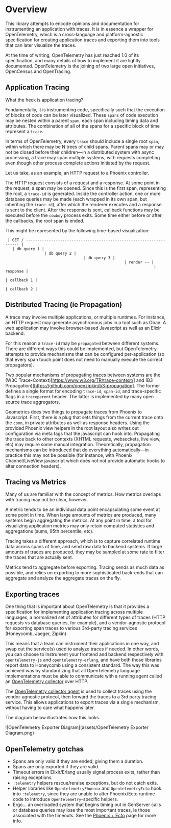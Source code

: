 # Overview

This library attempts to encode opinions and documentation for instrumenting an application
with traces. It is in essence a wrapper for OpenTelemetry, which is a cross-language and
platform-agnostic specification for creating application traces and exporting them into tools
that can later visualize the traces.

At the time of writing, OpenTelemetry has just reached 1.0 of its specification, and many
details of how to implement it are lightly documented. OpenTelemetry is the joining of two
large open initiatives, OpenCensus and OpenTracing.

## Application Tracing

What the heck is application tracing?

Fundamentally, it is instrumenting code, specifically such that the execution of blocks of code
can be later visualized. These `spans` of code execution may be nested within a parent `span`,
each span including timing data and attributes. The combination of all of the spans for a
specific block of time represent a `trace`.

In terms of OpenTelemetry, every `trace` should include a single root `span`, within which there
may be N trees of child spans. Parent spans may or may not be closed before their children—in a
distributed system with async processing, a trace may span multiple systems, with requests
completing even though other process complete actions initiated by the request.

Let us take, as an example, an HTTP request to a Phoenix controller.

The HTTP request consists of a request and a response. At some point in the request, a span may
be opened. Since this is the first span, representing the root, a `trace-id` is generated. Inside
the controller action, one or more database queries may be made (each wrapped in its own span,
but inheriting the `trace-id`), after which the renderer executes and a response is sent to the
client. After the response is sent, callback functions may be executed before the `cowboy`
process exits. Some time either before or after the callbacks, the root span is ended.

This might be represented by the following time-based visualization:

```
 | GET / ------------------------------------------------------------------- |
   | db query 1 |
                 | db query 2 |
                                  | db query 3 |
                                                    | render -- |
                                                                 | response |
                                                                        | callback 1 |
                                                                          | callback 2 |
```

## Distributed Tracing (ie Propagation)

A trace may involve multiple applications, or multiple runtimes. For instance, an HTTP request
may generate asynchronous jobs in a tool such as Oban. A web application may involve browser-based
Javascript as well as an Elixir backend.

For this reason a `trace-id` may be `propagated` between different systems. There are different
ways this could be implemented, but OpenTelemetry attempts to provide mechanisms that can be
configured per-application (so that every span touch point does not need to manually execute
the correct propagators).

Two popular mechanisms of propagating traces between systems are the
(W3C Trace-Context)[https://www.w3.org/TR/trace-context/] and
(B3 Propagation)[https://github.com/openzipkin/b3-propagation]. The former defines a single
format for encoding `trace-id`, `span-id`, and trace-specific flags in a `traceparent` header.
The latter is implemented by many open source trace aggregators.

Geometrics does two things to propagate traces from Phoenix to Javascript. First, there is a
plug that sets things from the current trace onto the `conn`, in private attributes as well as
response headers. Using the provided Phoenix view helpers in the root layout also writes out
configuration via meta tags that the javascript can hook into. Propagating the trace back to
other contexts (XHTML requests, websockets, live view, etc) may require some manual integration.
Theoretically, propagation mechanisms can be introduced that do everything automatically—in
practice this may not be possible (for instance, with Phoenix Channel/LiveView javascript which
does not not provide automatic hooks to alter connection headers).

## Tracing vs Metrics

Many of us are familiar with the concept of metrics. How metrics overlaps with tracing may not
be clear, however.

A metric tends to be an individual data point encapsulating some event at some point in time. When
large amounts of metrics are produced, many systems begin aggregating the metrics. At any point in
time, a tool for visualizing application metrics may only retain computed statistics and aggregations
(sums, 95th percentile, etc).

Tracing takes a different approach, which is to capture correlated runtime data across spans of time,
and send raw data to backend systems. If large amounts of traces are produced, they may be sampled
at some rate to filter the traces that are actually sent.

Metrics tend to aggregate before exporting. Tracing sends as much data as possible, and relies on
exporting to more sophisticated back-ends that can aggregate and analyze the aggregate traces on the
fly.

## Exporting traces

One thing that is important about OpenTelemetry is that it provides a specification for implementing
application tracing across multiple languages, a normalized set of attributes for different types of
traces (HTTP requests vs database queries, for example), and a vendor-agnostic protocol for 
exporting span traces to various 3rd-party tracing services (Honeycomb, Jaeger, Zipkin).

This means that a team can instrument their applications in one way, and swap out the service(s) used to analyze traces
if needed. In other words, you can choose to instrument your frontend and backend respectively with `opentelemetry-js`
and `opentelemetry-erlang`, and have both those libraries report data to Honeycomb using a consistent standard. The way
this was achieved was by standardizing that all OpenTelemetry language implementations must be able to communicate with
a running agent called an [OpenTelemetry collector](https://github.com/open-telemetry/opentelemetry-collector) over HTTP.

The [OpenTelemetry collector agent](https://github.com/open-telemetry/opentelemetry-collector) is used
to collect traces using the vendor-agnostic protocol, then forward the traces to a 3rd party tracing service. This
allows applications to export traces via a single mechanism, without having to care what happens later.

The diagram below illustrates how this looks.

![OpenTelemetry Exporter Diagram](assets/OpenTelemetry Exporter Diagram.png)

## OpenTelemetry gotchas

* Spans are only valid if they are ended, giving them a duration.
* Spans are only exported if they are valid.
* Timeout errors in Elixir/Erlang usually signal process exits, rather than
  raising exceptions.
* `:telemetry` helpers rescue/reraise exceptions, but do not catch exits.
* Helper libraries like `OpentelemetryPhoenix` and `OpentelemetryEcto` hook
  into `:telemetry`, since they are unable to alter Phoenix/Ecto runtime code
  to introduce `OpenTelemetry`-specific helpers.
* Ergo... an overloaded system that begins timing out in GenServer calls or
  database queries may lose the most important traces, ie those associated with
  the timeouts. See the [Phoenix + Ecto](phoenix.md) page for more info.
